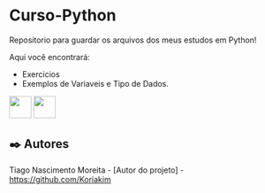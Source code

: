 # Curso-Python

Repositorio para guardar os arquivos dos meus estudos em Python!

Aqui você encontrará: 
  - Exercicios
  - Exemplos de Variaveis e Tipo de Dados.

<img src="https://img.icons8.com/fluency/344/python.png" width="40" height="40"/> <img src="https://img.icons8.com/plasticine/344/bot.png" width="40" height="40"/>


## ✒️ Autores

Tiago Nascimento Moreita - [Autor do projeto] - https://github.com/Koriakim

